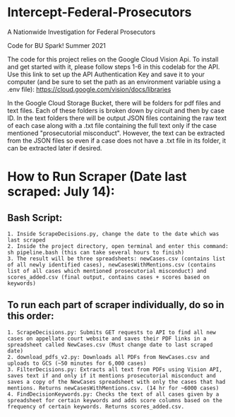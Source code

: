 # Intercept-Federal-Prosecutors
A Nationwide Investigation for Federal Prosecutors

Code for BU Spark! Summer 2021

The code for this project relies on the Google Cloud Vision Api. To install and get started with it, please follow steps 1-6 in this codelab for the API. Use this link to set up the API Authentication Key and save it to your computer (and be sure to set the path as an environment variable using a .env file): https://cloud.google.com/vision/docs/libraries 

In the Google Cloud Storage Bucket, there will be folders for pdf files and text files. Each of these folders is broken down by circuit and then by case ID. In the text folders there will be output JSON files containing the raw text of each case along with a .txt file containing the full text only if the case mentioned "prosecutorial misconduct". However, the text can be extracted from the JSON files so even if a case does not have a .txt file in its folder, it can be extracted later if desired. 

# How to Run Scraper (Date last scraped: July 14):
## Bash Script:
    1. Inside ScrapeDecisions.py, change the date to the date which was last scraped
    2. Inside the project directory, open terminal and enter this command: sh pipeline.bash (this can take several hours to finish)
    3. The result will be three spreadsheets: newCases.csv (contains list of all newly identified cases), newCasesWithMentions.csv (contains list of all cases which mentioned prosecutorial misconduct) and scores_added.csv (final output, contains cases + scores based on keywords)

## To run each part of scraper individually, do so in this order:
    1. ScrapeDecisions.py: Submits GET requests to API to find all new cases on appellate court website and saves their PDF links in a spreadsheet called NewCases.csv (Must change date to last scraped date)
    2. download_pdfs_v2.py: Downloads all PDFs from NewCases.csv and uploads to GCS (~50 minutes for 6,000 cases)
    3. FilterDecisions.py: Extracts all text from PDFs using Vision API, saves text if and only if it mentions prosecutorial misconduct and saves a copy of the NewCases spreadsheet with only the cases that had mentions. Returns newCasesWithMentions.csv. (14 hr for ~6000 cases)
    4. FindDecisionKeywords.py: Checks the text of all cases given by a spreadsheet for certain keywords and adds score columns based on the frequency of certain keywords. Returns scores_added.csv.

